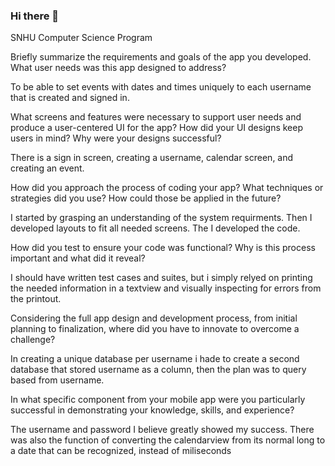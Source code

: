 ### Hi there 👋

SNHU Computer Science Program

Briefly summarize the requirements and goals of the app you developed. What user needs was this app designed to address?

To be able to set events with dates and times uniquely to each username that is created and signed in.

What screens and features were necessary to support user needs and produce a user-centered UI for the app? How did your UI designs keep users in mind? Why 
were your designs successful?

There is a sign in screen, creating a username, calendar screen, and creating an event.


How did you approach the process of coding your app? What techniques or strategies did you use? How could those be applied in the future?

I started by grasping an understanding of the system requirments. Then I developed layouts to fit all needed screens. The I developed the code.

How did you test to ensure your code was functional? Why is this process important and what did it reveal?

I should have written test cases and suites, but i simply relyed on printing the needed information in a textview and visually inspecting for 
errors from the printout.

Considering the full app design and development process, from initial planning to finalization, where did you have to innovate to overcome a challenge?

In creating a unique database per username i hade to create a second database that stored username as a column, then the plan was to query based from username.
    
In what specific component from your mobile app were you particularly successful in demonstrating your knowledge, skills, and experience?

The username and password I believe greatly showed my success. There was also the function of converting the calendarview from its normal long to a date that 
can be recognized, instead of miliseconds
